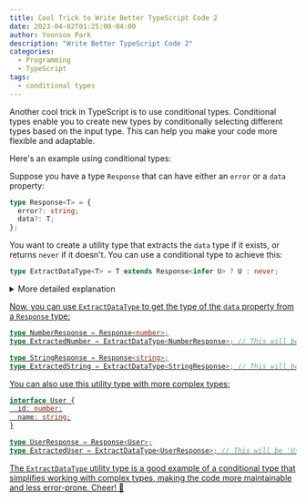 ```yaml
---
title: Cool Trick to Write Better TypeScript Code 2
date: 2023-04-02T01:25:00-04:00
author: Yoonsoo Park
description: "Write Better TypeScript Code 2"
categories:
  - Programming
  - TypeScript
tags:
  - conditional types
---
```


Another cool trick in TypeScript is to use conditional types. Conditional types enable you to create new types by conditionally selecting different types based on the input type. This can help you make your code more flexible and adaptable.

Here's an example using conditional types:

Suppose you have a type `Response` that can have either an `error` or a `data` property:

```typescript
type Response<T> = {
  error?: string;
  data?: T;
};
```

You want to create a utility type that extracts the `data` type if it exists, or returns `never` if it doesn't. 
You can use a conditional type to achieve this:

```typescript
type ExtractDataType<T> = T extends Response<infer U> ? U : never;
```

<details>
<summary>More detailed explanation</summary>
Here, `ExtractDataType` is a generic type that takes a type parameter `T`. It checks if `T` extends the `Response` type. If it does, the type `U` is inferred from the `Response<U>` type and returned. If it doesn't, the `never` type is returned.
</details>

Now, you can use `ExtractDataType` to get the type of the `data` property from a `Response` type:

```typescript
type NumberResponse = Response<number>;
type ExtractedNumber = ExtractDataType<NumberResponse>; // This will be 'number'

type StringResponse = Response<string>;
type ExtractedString = ExtractDataType<StringResponse>; // This will be 'string'
```

You can also use this utility type with more complex types:

```typescript
interface User {
  id: number;
  name: string;
}

type UserResponse = Response<User>;
type ExtractedUser = ExtractDataType<UserResponse>; // This will be 'User'
```

The `ExtractDataType` utility type is a good example of a conditional type that simplifies working with complex types, making the code more maintainable and less error-prone.
Cheer! 🍺
